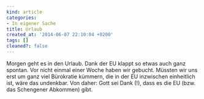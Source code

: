 ```yaml
---
kind: article
categories:
- In eigener Sache
title: Urlaub
created_at: '2014-06-07 22:10:04 +0200'
tags: []
cleaned?: false
---
```


Morgen geht es in den Urlaub. Dank der EU klappt so etwas auch ganz
spontan. Vor nicht einmal einer Woche haben wir gebucht. Müssten wir uns
erst um ganz viel Bürokratie kümmern, die in der EU inzwischen
einheitlich ist, wäre das undenkbar. Von daher: Gott sei Dank (!), dass
es die EU (bzw. das Schengener Abkommen) gibt.
